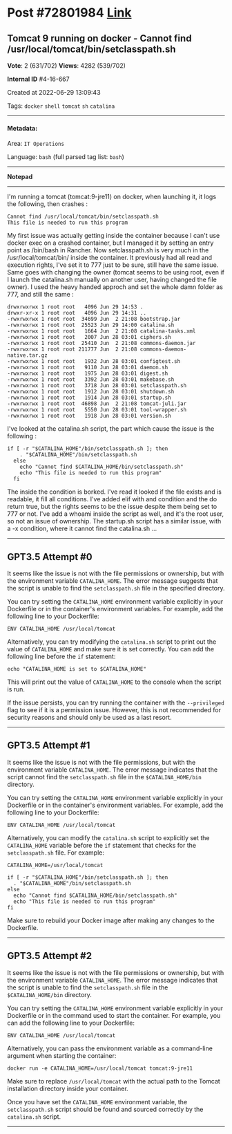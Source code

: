 
# Post \#72801984 [Link](https://stackoverflow.com/questions/72801984/)

## Tomcat 9 running on docker - Cannot find /usr/local/tomcat/bin/setclasspath.sh

**Vote**: 2 (631/702) **Views**: 4282 (539/702) 

**Internal ID** \#4-16-667

Created at 2022-06-29 13:09:43

Tags: `docker` `shell` `tomcat` `sh` `catalina`

----------

#### Metadata:

Area: `IT Operations`

Language: `bash` (full parsed tag list: `bash`)

----------

**Notepad**


----------

I'm running a tomcat (tomcat:9-jre11) on docker, when launching it, it logs the following, then crashes :
```
Cannot find /usr/local/tomcat/bin/setclasspath.sh
This file is needed to run this program
```

My first issue was actually getting inside the container because I can't use docker exec on a crashed container, but I managed it by setting an entry point as /bin/bash in Rancher.
Now setclasspath.sh is very much in the /usr/local/tomcat/bin/ inside the container. It previously had all read and execution rights, I've set it to 777 just to be sure, still have the same issue. Same goes with changing the owner (tomcat seems to be using root, even if I launch the catalina.sh manually on another user, having changed the file owner). I used the heavy handed approch and set the whole damn folder as 777, and still the same :
```
drwxrwxrwx 1 root root   4096 Jun 29 14:53 .
drwxr-xr-x 1 root root   4096 Jun 29 14:31 ..
-rwxrwxrwx 1 root root  34699 Jun  2 21:08 bootstrap.jar
-rwxrwxrwx 1 root root  25523 Jun 29 14:00 catalina.sh
-rwxrwxrwx 1 root root   1664 Jun  2 21:08 catalina-tasks.xml
-rwxrwxrwx 1 root root   2007 Jun 28 03:01 ciphers.sh
-rwxrwxrwx 1 root root  25410 Jun  2 21:08 commons-daemon.jar
-rwxrwxrwx 1 root root 211777 Jun  2 21:08 commons-daemon-native.tar.gz
-rwxrwxrwx 1 root root   1932 Jun 28 03:01 configtest.sh
-rwxrwxrwx 1 root root   9110 Jun 28 03:01 daemon.sh
-rwxrwxrwx 1 root root   1975 Jun 28 03:01 digest.sh
-rwxrwxrwx 1 root root   3392 Jun 28 03:01 makebase.sh
-rwxrwxrwx 1 root root   3718 Jun 28 03:01 setclasspath.sh
-rwxrwxrwx 1 root root   1912 Jun 28 03:01 shutdown.sh
-rwxrwxrwx 1 root root   1914 Jun 28 03:01 startup.sh
-rwxrwxrwx 1 root root  46898 Jun  2 21:08 tomcat-juli.jar
-rwxrwxrwx 1 root root   5550 Jun 28 03:01 tool-wrapper.sh
-rwxrwxrwx 1 root root   1918 Jun 28 03:01 version.sh
```

I've looked at the catalina.sh script, the part which cause the issue is the following :
```
if [ -r "$CATALINA_HOME"/bin/setclasspath.sh ]; then
    . "$CATALINA_HOME"/bin/setclasspath.sh
  else
    echo "Cannot find $CATALINA_HOME/bin/setclasspath.sh"
    echo "This file is needed to run this program"
  fi
```

The  inside the condition is borked. I've read it looked if the file exists and is readable, it fill all conditions. I've added elif with  and  condition and the do return true, but the rights seems to be the issue despite them being set to 777 or not. I've add a whoami inside the script as well, and it's the root user, so not an issue of ownership.
The startup.sh script has a similar issue, with a -x condition, where it cannot find the catalina.sh ...


----------
        
## GPT3.5 Attempt \#0

It seems like the issue is not with the file permissions or ownership, but with the environment variable `CATALINA_HOME`. The error message suggests that the script is unable to find the `setclasspath.sh` file in the specified directory.

You can try setting the `CATALINA_HOME` environment variable explicitly in your Dockerfile or in the container's environment variables. For example, add the following line to your Dockerfile:

```
ENV CATALINA_HOME /usr/local/tomcat
```

Alternatively, you can try modifying the `catalina.sh` script to print out the value of `CATALINA_HOME` and make sure it is set correctly. You can add the following line before the `if` statement:

```
echo "CATALINA_HOME is set to $CATALINA_HOME"
```

This will print out the value of `CATALINA_HOME` to the console when the script is run.

If the issue persists, you can try running the container with the `--privileged` flag to see if it is a permission issue. However, this is not recommended for security reasons and should only be used as a last resort.

--------

## GPT3.5 Attempt \#1

It seems like the issue is not with the file permissions, but with the environment variable `CATALINA_HOME`. The error message indicates that the script cannot find the `setclasspath.sh` file in the `$CATALINA_HOME/bin` directory.

You can try setting the `CATALINA_HOME` environment variable explicitly in your Dockerfile or in the container's environment variables. For example, add the following line to your Dockerfile:

```
ENV CATALINA_HOME /usr/local/tomcat
```

Alternatively, you can modify the `catalina.sh` script to explicitly set the `CATALINA_HOME` variable before the `if` statement that checks for the `setclasspath.sh` file. For example:

```
CATALINA_HOME=/usr/local/tomcat

if [ -r "$CATALINA_HOME"/bin/setclasspath.sh ]; then
  . "$CATALINA_HOME"/bin/setclasspath.sh
else
  echo "Cannot find $CATALINA_HOME/bin/setclasspath.sh"
  echo "This file is needed to run this program"
fi
```

Make sure to rebuild your Docker image after making any changes to the Dockerfile.

--------

## GPT3.5 Attempt \#2

It seems like the issue is not with the file permissions or ownership, but with the environment variable `CATALINA_HOME`. The error message indicates that the script is unable to find the `setclasspath.sh` file in the `$CATALINA_HOME/bin` directory.

You can try setting the `CATALINA_HOME` environment variable explicitly in your Dockerfile or in the command used to start the container. For example, you can add the following line to your Dockerfile:

```
ENV CATALINA_HOME /usr/local/tomcat
```

Alternatively, you can pass the environment variable as a command-line argument when starting the container:

```
docker run -e CATALINA_HOME=/usr/local/tomcat tomcat:9-jre11
```

Make sure to replace `/usr/local/tomcat` with the actual path to the Tomcat installation directory inside your container.

Once you have set the `CATALINA_HOME` environment variable, the `setclasspath.sh` script should be found and sourced correctly by the `catalina.sh` script.

--------

